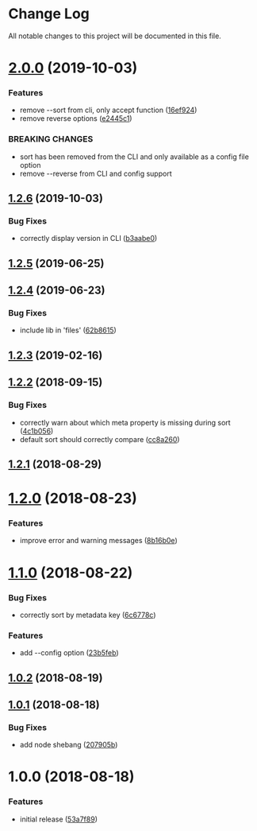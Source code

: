 # Change Log

All notable changes to this project will be documented in this file.

<a name="2.0.0"></a>
# [2.0.0](https://github.com/lightpohl/node-md-meta-cataloger/compare/v1.2.6...v2.0.0) (2019-10-03)


### Features

* remove --sort from cli, only accept function ([16ef924](https://github.com/lightpohl/node-md-meta-cataloger/commit/16ef924))
* remove reverse options ([e2445c1](https://github.com/lightpohl/node-md-meta-cataloger/commit/e2445c1))


### BREAKING CHANGES

* sort has been removed from the CLI and only available
as a config file option
* remove --reverse from CLI and config support



<a name="1.2.6"></a>
## [1.2.6](https://github.com/lightpohl/node-md-meta-cataloger/compare/v1.2.5...v1.2.6) (2019-10-03)


### Bug Fixes

* correctly display version in CLI ([b3aabe0](https://github.com/lightpohl/node-md-meta-cataloger/commit/b3aabe0))



<a name="1.2.5"></a>
## [1.2.5](https://github.com/lightpohl/node-md-meta-cataloger/compare/v1.2.4...v1.2.5) (2019-06-25)



<a name="1.2.4"></a>
## [1.2.4](https://github.com/lightpohl/node-md-meta-cataloger/compare/v1.2.3...v1.2.4) (2019-06-23)


### Bug Fixes

* include lib in 'files' ([62b8615](https://github.com/lightpohl/node-md-meta-cataloger/commit/62b8615))



<a name="1.2.3"></a>
## [1.2.3](https://github.com/lightpohl/node-md-meta-cataloger/compare/v1.2.2...v1.2.3) (2019-02-16)



<a name="1.2.2"></a>
## [1.2.2](https://github.com/lightpohl/node-md-meta-cataloger/compare/v1.2.1...v1.2.2) (2018-09-15)


### Bug Fixes

* correctly warn about which meta property is missing during sort ([4c1b056](https://github.com/lightpohl/node-md-meta-cataloger/commit/4c1b056))
* default sort should correctly compare ([cc8a260](https://github.com/lightpohl/node-md-meta-cataloger/commit/cc8a260))



<a name="1.2.1"></a>
## [1.2.1](https://github.com/lightpohl/node-md-meta-cataloger/compare/v1.2.0...v1.2.1) (2018-08-29)



<a name="1.2.0"></a>
# [1.2.0](https://github.com/lightpohl/node-md-meta-cataloger/compare/v1.1.0...v1.2.0) (2018-08-23)


### Features

* improve error and warning messages ([8b16b0e](https://github.com/lightpohl/node-md-meta-cataloger/commit/8b16b0e))



<a name="1.1.0"></a>
# [1.1.0](https://github.com/lightpohl/node-md-meta-cataloger/compare/v1.0.2...v1.1.0) (2018-08-22)


### Bug Fixes

* correctly sort by metadata key ([6c6778c](https://github.com/lightpohl/node-md-meta-cataloger/commit/6c6778c))


### Features

* add --config option ([23b5feb](https://github.com/lightpohl/node-md-meta-cataloger/commit/23b5feb))



<a name="1.0.2"></a>
## [1.0.2](https://github.com/lightpohl/node-md-meta-cataloger/compare/v1.0.1...v1.0.2) (2018-08-19)



<a name="1.0.1"></a>
## [1.0.1](https://github.com/lightpohl/node-md-meta-cataloger/compare/v1.0.0...v1.0.1) (2018-08-18)


### Bug Fixes

* add node shebang ([207905b](https://github.com/lightpohl/node-md-meta-cataloger/commit/207905b))



<a name="1.0.0"></a>
# 1.0.0 (2018-08-18)


### Features

* initial release ([53a7f89](https://github.com/lightpohl/node-md-meta-cataloger/commit/53a7f89))
